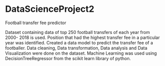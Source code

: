 # DataScienceProject2
Football transfer fee predictor

Dataset containing data of top 250 football transfers of each year from 2000-
2018 is used. Position that had the highest transfer fee in a particular year was identified. Created a
data model to predict the transfer fee of a footballer. Data cleaning, Data transformation,
Data analysis and Data Visualization were done on the dataset. Machine Learning was used
using DecisionTreeRegressor from the scikit learn library of python.
